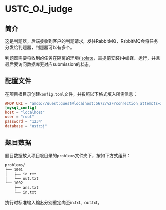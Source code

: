# USTC_OJ_judge

## 简介

这是判题器，后端接收到客户的判题请求，发往RabbitMQ，RabbitMQ会将任务分发给判题器，判题器可以有多个。

判题器需要将收到的任务在隔离的环境([isolate](https://github.com/ioi/isolate)，需提前安装)中编译、运行，并且最后要访问数据库更对应submission的状态。

## 配置文件

在项目根目录创建`config.toml`文件，并按照以下格式填入所需信息：

```toml
AMQP_URI = "amqp://guest:guest@localhost:5672/%2F?connection_attempts=3&heartbeat=3600"
[mysql_config]
host = "localhost"
user = "root"
password = "1234"
database = "ustcoj"
```

## 题目数据

题目数据放入项目根目录的`problems`文件夹下，按如下方式组织：

```bash
problems/
├── 1001
│   ├── in.txt
│   └── out.txt
└── 1002
    ├── ans.txt
    └── in.txt
```

执行时标准输入输出分别重定向至in.txt、out.txt。

